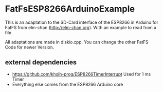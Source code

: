 # FatFsESP8266ArduinoExample
This is an adaptation to the SD-Card interface of the ESP8266 in Arduino for FatFS from elm-chan (http://elm-chan.org). With an example to read from a file.

All adaptations are made in diskio.cpp.
You can change the other FatFS Code for newer Version.

## external dependencies
* https://github.com/khoih-prog/ESP8266TimerInterrupt Used for 1 ms Timer
* Everything else comes from the ESP8266 Arduino core
